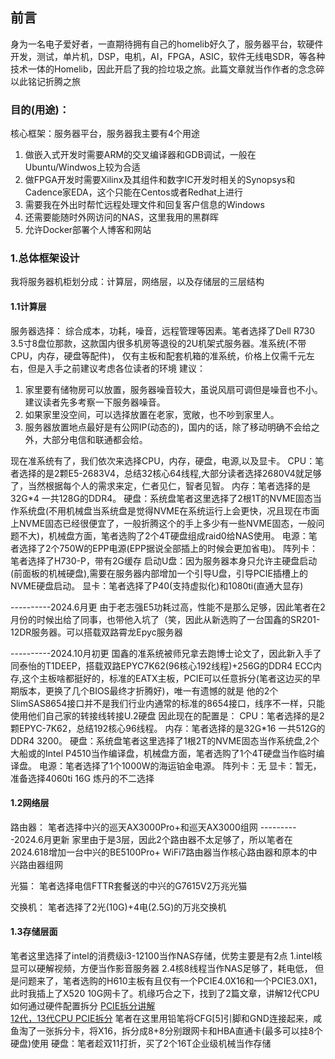 ## 前言
身为一名电子爱好者，一直期待拥有自己的homelib好久了，服务器平台，软硬件开发，测试，单片机，DSP，电机，AI，FPGA，ASIC，软件无线电SDR，等各种技术一体的Homelib，因此开启了我的捡垃圾之旅。此篇文章就当作作者的念念碎以此铭记折腾之旅

### 目的(用途)：
核心框架：服务器平台，服务器我主要有4个用途
1. 做嵌入式开发时需要ARM的交叉编译器和GDB调试，一般在Ubuntu/Windwos上较为合适
2. 做FPGA开发时需要Xilinx及其组件和数字IC开发时相关的Synopsys和Cadence家EDA，这个只能在Centos或者Redhat上进行
3. 需要我在外出时帮忙远程处理文件和回复客户信息的Windows
4. 还需要能随时外网访问的NAS，这里我用的黑群晖
5. 允许Docker部署个人博客和网站

### 1.总体框架设计
我将服务器机柜划分成：计算层，网络层，以及存储层的三层结构

#### 1.1计算层
服务器选择：
综合成本，功耗，噪音，远程管理等因素。笔者选择了Dell R730 3.5寸8盘位那款，这款国内很多机房等退役的2U机架式服务器。准系统(不带CPU，内存，硬盘等配件)，
仅有主板和配套机箱的准系统，价格上仅需千元左右，但是入手之前建议考虑各位读者的环境
 建议：
1. 家里要有储物房可以放置，服务器噪音较大，虽说风扇可调但是噪音也不小。建议读者先多考察一下服务器噪音。
2. 如果家里没空间，可以选择放置在老家，宽敞，也不吵到家里人。
3. 服务器放置地点最好是有公网IP(动态的)，国内的话，除了移动明确不会给之外，大部分电信和联通都会给。

现在准系统有了，我们依次来选择CPU，内存，硬盘，电源,以及显卡。
CPU：笔者选择的是2颗E5-2683V4，总结32核心64线程,大部分读者选择2680V4就足够了，当然根据每个人的需求来定，仁者见仁，智者见智。
内存：笔者选择的是32G*4 一共128G的DDR4。
硬盘：系统盘笔者这里选择了2根1T的NVME固态当作系统盘(不用机械盘当系统盘是觉得NVME在系统运行上会更快，况且现在市面上NVME固态已经很便宜了，一般折腾这个的手上多少有一些NVME固态，一般问题不大)，机械盘方面，笔者选购了2个4T硬盘组成raid0给NAS使用。
电源：笔者选择了2个750W的EPP电源(EPP据说全部插上的时候会更加省电)。
阵列卡：笔者选择了H730-P，带有2G缓存
启动U盘：因为服务器本身只允许主硬盘启动(前面板的机械硬盘),需要在服务器内部增加一个引导U盘，引导PCIE插槽上的NVME硬盘启动。
显卡：笔者选择了P40(支持虚拟化)和1080ti(直通大显存)

----------2024.6月更
由于老志强E5功耗过高，性能不是那么足够，因此笔者在2月份的时候出给了同事，也带他入坑了（笑，因此从新选购了一台国鑫的SR201-12DR服务器。可以搭载双路霄龙Epyc服务器

----------2024.10月初更
国鑫的准系统被师兄拿去跑博士论文了，因此新入手了同泰怡的T1DEEP，搭载双路EPYC7K62(96核心192线程)+256G的DDR4 ECC内存,这个主板啥都挺好的，标准的EATX主板，PCIE可以任意拆分(笔者这边买的早期版本，更换了几个BIOS最终才折腾好)，唯一有遗憾的就是
他的2个SlimSAS8654接口并不是我们行业内通常的标准的8654接口，线序不一样，只能使用他们自己家的转接线转接U.2硬盘
因此现在的配置是：
CPU：笔者选择的是2颗EPYC-7K62，总结192核心96线程。
内存：笔者选择的是32G*16 一共512G的DDR4 3200。
硬盘：系统盘笔者这里选择了1根2T的NVME固态当作系统盘,2个大船或的Intel P4510当作编译盘，机械盘方面，笔者选购了1个4T硬盘当作临时编译盘。
电源：笔者选择了1个1000W的海运铂金电源。
阵列卡：无
显卡：暂无，准备选择4060ti 16G 炼丹的不二选择


#### 1.2网络层
路由器：
    笔者选择中兴的巡天AX3000Pro+和巡天AX3000组网
----------2024.6月更新
    家里由于是3层，因此2个路由器不太足够了，所以笔者在2024.618增加一台中兴的BE5100Pro+ WiFi7路由器当作核心路由器和原本的中兴路由器组网

光猫：
    笔者选择电信FTTR套餐送的中兴的G7615V2万兆光猫

交换机：
    笔者选择了2光(10G)+4电(2.5G)的万兆交换机


#### 1.3存储层面
笔者这里选择了intel的消费级i3-12100当作NAS存储，优势主要是有2点
    1.intel核显可以硬解视频，方便当作影音服务器
    2.4核8线程当作NAS足够了，耗电低，
但是问题来了，笔者选购的H610主板有且仅有一个PCIE4.0X16和一个PCIE3.0X1，此时我插上了X520 10G网卡了。机缘巧合之下，找到了2篇文章，讲解12代CPU如何通过硬件配置拆分
[PCIE拆分讲解](https://www.bilibili.com/read/cv15596863/)  
[12代，13代CPU PCIE拆分](https://www.bilibili.com/read/cv16530665/?spm_id_from=333.999.0.0)
笔者在这里用铅笔将CFG[5]引脚和GND连接起来，咸鱼淘了一张拆分卡，将X16，拆分成8+8分别跟网卡和HBA直通卡(最多可以挂8个硬盘)使用
硬盘：笔者趁双11打折，买了2个16T企业级机械当作存储
